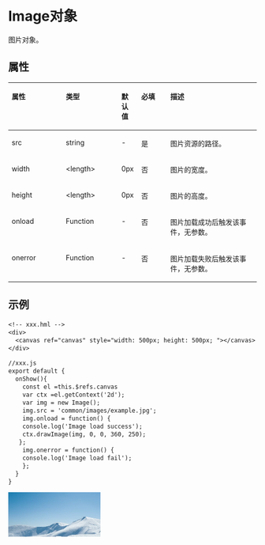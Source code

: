 # Image对象<a name="ZH-CN_TOPIC_0000001173164737"></a>

图片对象。

## 属性<a name="section1968021961113"></a>

<table><thead align="left"><tr><th class="cellrowborder" valign="top" width="21.8%" id="mcps1.1.6.1.1"><p>属性</p>
</th>
<th class="cellrowborder" valign="top" width="22.34%" id="mcps1.1.6.1.2"><p>类型</p>
</th>
<th class="cellrowborder" valign="top" width="7.9799999999999995%" id="mcps1.1.6.1.3"><p>默认值</p>
</th>
<th class="cellrowborder" valign="top" width="11.73%" id="mcps1.1.6.1.4"><p>必填</p>
</th>
<th class="cellrowborder" valign="top" width="36.15%" id="mcps1.1.6.1.5"><p>描述</p>
</th>
</tr>
</thead>
<tbody><tr><td class="cellrowborder" valign="top" width="21.8%" headers="mcps1.1.6.1.1 "><p>src</p>
</td>
<td class="cellrowborder" valign="top" width="22.34%" headers="mcps1.1.6.1.2 "><p>string</p>
</td>
<td class="cellrowborder" valign="top" width="7.9799999999999995%" headers="mcps1.1.6.1.3 "><p>-</p>
</td>
<td class="cellrowborder" valign="top" width="11.73%" headers="mcps1.1.6.1.4 "><p>是</p>
</td>
<td class="cellrowborder" valign="top" width="36.15%" headers="mcps1.1.6.1.5 "><p>图片资源的路径。</p>
</td>
</tr>
<tr><td class="cellrowborder" valign="top" width="21.8%" headers="mcps1.1.6.1.1 "><p>width</p>
</td>
<td class="cellrowborder" valign="top" width="22.34%" headers="mcps1.1.6.1.2 "><p>&lt;length&gt;</p>
</td>
<td class="cellrowborder" valign="top" width="7.9799999999999995%" headers="mcps1.1.6.1.3 "><p>0px</p>
</td>
<td class="cellrowborder" valign="top" width="11.73%" headers="mcps1.1.6.1.4 "><p>否</p>
</td>
<td class="cellrowborder" valign="top" width="36.15%" headers="mcps1.1.6.1.5 "><p>图片的宽度。</p>
</td>
</tr>
<tr><td class="cellrowborder" valign="top" width="21.8%" headers="mcps1.1.6.1.1 "><p>height</p>
</td>
<td class="cellrowborder" valign="top" width="22.34%" headers="mcps1.1.6.1.2 "><p>&lt;length&gt;</p>
</td>
<td class="cellrowborder" valign="top" width="7.9799999999999995%" headers="mcps1.1.6.1.3 "><p>0px</p>
</td>
<td class="cellrowborder" valign="top" width="11.73%" headers="mcps1.1.6.1.4 "><p>否</p>
</td>
<td class="cellrowborder" valign="top" width="36.15%" headers="mcps1.1.6.1.5 "><p>图片的高度。</p>
</td>
</tr>
<tr><td class="cellrowborder" valign="top" width="21.8%" headers="mcps1.1.6.1.1 "><p>onload</p>
</td>
<td class="cellrowborder" valign="top" width="22.34%" headers="mcps1.1.6.1.2 "><p>Function</p>
</td>
<td class="cellrowborder" valign="top" width="7.9799999999999995%" headers="mcps1.1.6.1.3 "><p>-</p>
</td>
<td class="cellrowborder" valign="top" width="11.73%" headers="mcps1.1.6.1.4 "><p>否</p>
</td>
<td class="cellrowborder" valign="top" width="36.15%" headers="mcps1.1.6.1.5 "><p>图片加载成功后触发该事件，无参数。</p>
</td>
</tr>
<tr><td class="cellrowborder" valign="top" width="21.8%" headers="mcps1.1.6.1.1 "><p>onerror</p>
</td>
<td class="cellrowborder" valign="top" width="22.34%" headers="mcps1.1.6.1.2 "><p>Function</p>
</td>
<td class="cellrowborder" valign="top" width="7.9799999999999995%" headers="mcps1.1.6.1.3 "><p>-</p>
</td>
<td class="cellrowborder" valign="top" width="11.73%" headers="mcps1.1.6.1.4 "><p>否</p>
</td>
<td class="cellrowborder" valign="top" width="36.15%" headers="mcps1.1.6.1.5 "><p>图片加载失败后触发该事件，无参数。</p>
</td>
</tr>
</tbody>
</table>

## 示例<a name="section13457717134912"></a>

```
<!-- xxx.hml -->
<div>
  <canvas ref="canvas" style="width: 500px; height: 500px; "></canvas>
</div>
```

```
//xxx.js
export default {
  onShow(){
    const el =this.$refs.canvas
    var ctx =el.getContext('2d');  
    var img = new Image();
    img.src = 'common/images/example.jpg';
    img.onload = function() {
    console.log('Image load success');
    ctx.drawImage(img, 0, 0, 360, 250);
   };
    img.onerror = function() {
    console.log('Image load fail');
    };
  }
}
```

![](figures/1-2.png)

